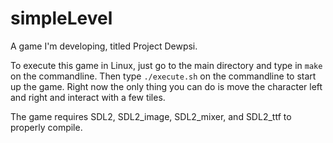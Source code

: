 # simpleLevel
A game I'm developing, titled Project Dewpsi.

To execute this game in Linux, just go to the main directory and type in `make` on the commandline. Then type `./execute.sh` on the commandline to start up the game. Right now the only thing you can do is move the character left and right and interact with a few tiles.

The game requires SDL2, SDL2_image, SDL2_mixer, and SDL2_ttf to properly compile.
